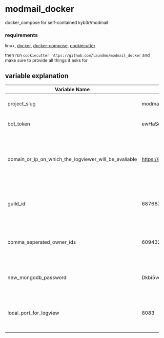 # modmail_docker
docker_compose for self-contained kyb3r/modmail

### requirements

linux, [docker](https://docs.docker.com/engine/install/), [docker-compose](https://docs.docker.com/compose/install/), [cookiecutter](https://cookiecutter.readthedocs.io/en/1.7.2/installation.html)

then run `cookiecutter https://github.com/laundmo/modmail_docker` and make sure to provide all things it asks for

## variable explanation

| **Variable Name**                                     | **example**                               | **explanation**                                                                                                                                    |
|-------------------------------------------------------|-------------------------------------------|----------------------------------------------------------------------------------------------------------------------------------------------------|
| project_slug                                          | modmail_docker                            | The name of the folder which contains all relevant data                                                                                            |
| bot_token                                             | ewHaSdeEasd.1jhj0sD8ksd.0192asmLkoXsbjn3x | The discord bot token, acquired from [discord](https://discord.com/developers/applications)                                                         |
| domain_or_ip_on_which_the_logviewer_will_be_avaliable | https://logviewer.example.com             | This is the domain or IP which is going to be used to acces the logviewer. This domain needs to be reverse proxied from the local_port_for_logview |
| guild_id                                              | 6876873659762398                          | This is the discord guild id, in discord, enable developer mode and right click on the guild, then click "Copy ID".                                |
| comma_seperated_owner_ids                             | 6094325993257,963450932469056             | These are the owner ids, copied by right clicking the user with developer mode on. Owners have full acceess to the bot.                            |
| new_mongodb_password                                  | Dkbi5vcqiAjBzv                            | A random password, only used internally or if manual access to the database is required.                                                           |
| local_port_for_logview                                | 8083                                      | This is the port that the logviewer webserver runs on, its adviced to reverse_proxy this to a proper domain.                                       |
